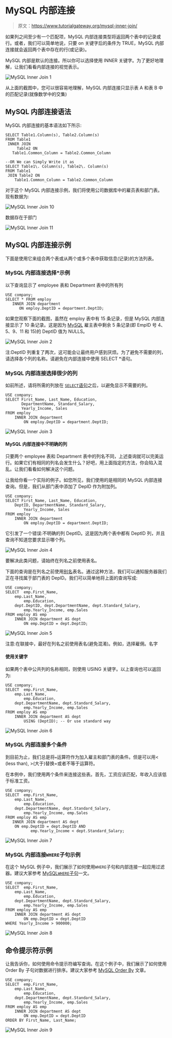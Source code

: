 # MySQL 内部连接

> 原文：<https://www.tutorialgateway.org/mysql-inner-join/>

如果列之间至少有一个匹配项，MySQL 内部连接类型将返回两个表中的记录或行。或者，我们可以简单地说，只要 on 关键字后的条件为 TRUE，MySQL 内部连接就会返回两个表中存在的行(或记录)。

MySQL 内部是默认的连接。所以你可以选择使用 INNER 关键字。为了更好地理解，让我们看看内部连接的视觉表示。

![MySQL Inner Join 1](img/bed1130fab24a1306faf96f98d26b61f.png)

从上面的截图中，您可以很容易地理解，MySQL 内部连接只显示表 A 和表 B 中的匹配记录(就像数学中的交集)

## MySQL 内部连接语法

MySQL 内部连接的基本语法如下所示:

```
SELECT Table1.Column(s), Table2.Column(s)
FROM Table1
 INNER JOIN
     Table2 ON
   Table1.Common_Column = Table2.Common_Column

--OR We can Simply Write it as
SELECT Table1\. Column(s), Table2\. Column(s)
FROM Table1
 JOIN Table2 ON
    Table1.Common_Column = Table2.Common_Column
```

对于这个 MySQL 内部连接示例，我们将使用公司数据库中的雇员表和部门表。现有数据为:

![MySQL Inner Join 10](img/5ba27a991d464466543acca0423744d9.png)

数据存在于部门

![MySQL Inner Join 11](img/7bd8e584e71b48a9910f4ba758920d7b.png)

## MySQL 内部连接示例

下面是使用它来组合两个表或从两个或多个表中获取信息(记录)的方法列表。

### MySQL 内部连接选择*示例

以下查询显示了 employee 表和 Department 表中的所有列

```
USE company;
SELECT * FROM employ
   INNER JOIN department
      ON employ.DeptID = department.DeptID;
```

如果您观察下面的截图，虽然在 employ 表中有 15 条记录，但是 MySQL 内部连接显示了 10 条记录。这是因为 [MySQL](https://www.tutorialgateway.org/mysql-tutorial/) 雇主表中剩余 5 条记录(即 EmpID 号 4、5、9、11 和 15)的 DeptID 值为 NULLS。

![MySQL Inner Join 2](img/c089c4f4d7be9ea602b1b9d1a71204ea.png)

注:DeptID 列重复了两次，这可能会让最终用户感到厌烦。为了避免不需要的列，请选择各个列的名称。请避免在内部连接中使用 SELECT *语句。

### MySQL 内部连接选择很少的列

如前所述，请将所需的列放在 [`SELECT`语句](https://www.tutorialgateway.org/mysql-select-statement/)之后，以避免显示不需要的列。

```
USE company;
SELECT First_Name, Last_Name, Education, 
       DepartmentName, Standard_Salary,
       Yearly_Income, Sales
FROM employ
	INNER JOIN department
		ON employ.DeptID = department.DeptID;
```

![MySQL Inner Join 3](img/ca26ebd4130f50ebbaadc526064e2753.png)

#### MySQL 内部连接中不明确的列

只要两个 employee 表和 Department 表中的列名不同，上述查询就可以完美运行。如果它们有相同的列名会发生什么？好吧，用上面指定的方法，你会陷入混乱。让我们看看如何解决这个问题。

让我给你看一个实际的例子。如您所见，我们使用的是相同的 MySQL 内部连接查询。但是，我们从部门表中添加了 DepID 作为附加列。

```
USE company;
SELECT First_Name, Last_Name, Education, 
	DeptID, DepartmentName, Standard_Salary,
        Yearly_Income, Sales
FROM employ
	INNER JOIN department
		ON employ.DeptID = department.DeptID;
```

它引发了一个错误:不明确的列 DeptID。这是因为两个表中都有 DeptID 列，并且查询不知道您要求显示哪个列。

![MySQL Inner Join 4](img/186bae579fe09495920bac8644e4adc3.png)

要解决此类问题，请始终在列名之前使用表名。

下面的查询是在列名之前使用[别名](https://www.tutorialgateway.org/mysql-alias/)表名。通过这种方法，我们可以通知服务器我们正在寻找属于部门表的 DepID。我们可以简单地将上面的查询写成:

```
USE company;
SELECT  emp.First_Name, 
	emp.Last_Name, 
        emp.Education, 
	dept.DeptID, dept.DepartmentName, dept.Standard_Salary,
        emp.Yearly_Income, emp.Sales
FROM employ AS emp
	INNER JOIN department AS dept
		ON emp.DeptID = dept.DeptID;
```

![MySQL Inner Join 5](img/42e49f007e087365f863f8bbdf5dce34.png)

注意:在联接中，最好在列名之前使用表名(避免混淆)。例如，选择雇佣。名字

#### 使用关键字

如果两个表中公共列的名称相同，则使用 USING 关键字。以上查询也可以返回为:

```
USE company;
SELECT  emp.First_Name, 
	emp.Last_Name, 
        emp.Education, 
	dept.DepartmentName, dept.Standard_Salary,
        emp.Yearly_Income, emp.Sales
FROM employ AS emp
	INNER JOIN department AS dept
		USING (DeptID); -- Or use standard way
```

![MySQL Inner Join 6](img/4942e948e0d203c91ba764e2d9f2ab5a.png)

### MySQL 内部连接多个条件

到目前为止，我们总是将`=`运算符作为加入雇主和部门表的条件。但是可以用< (less than), >(大于)替换=或者不等于运算符。

在本例中，我们使用两个条件来连接这些表。首先，工资应该匹配，年收入应该低于标准工资。

```
USE company;
SELECT  emp.First_Name, 
	emp.Last_Name, 
        emp.Education, 
	dept.DepartmentName, dept.Standard_Salary,
        emp.Yearly_Income, emp.Sales
FROM employ AS emp
   INNER JOIN department AS dept
	ON emp.DeptID = dept.DeptID AND
           emp.Yearly_Income < dept.Standard_Salary;
```

![MySQL Inner Join 7](img/288e78557887b1efdda92c9aa569a362.png)

### MySQL 内部连接`WHERE`子句示例

在这个 MySQL 例子中，我们展示了如何使用`WHERE`子句和内部连接一起应用过滤器。建议大家参考 [MySQL`WHERE`子句](https://www.tutorialgateway.org/mysql-where-clause/)一文。

```
USE company;
SELECT  emp.First_Name, 
	emp.Last_Name, 
        emp.Education, 
	dept.DepartmentName, dept.Standard_Salary,
        emp.Yearly_Income, emp.Sales
FROM employ AS emp
	INNER JOIN department AS dept
		ON emp.DeptID = dept.DeptID
WHERE Yearly_Income > 900000;
```

![MySQL Inner Join 8](img/1a7185ffa284fe9edf80cd7a3b6fa520.png)

## 命令提示符示例

让我告诉你，如何使用命令提示符编写查询。在这个例子中，我们展示了如何使用 Order By 子句对数据进行排序。建议大家参考 [MySQL Order By](https://www.tutorialgateway.org/mysql-order-by/) 文章。

```
USE company;
SELECT  emp.First_Name, 
	emp.Last_Name, 
        emp.Education, 
	dept.DepartmentName, dept.Standard_Salary,
        emp.Yearly_Income, emp.Sales
FROM employ AS emp
	INNER JOIN department AS dept
		ON emp.DeptID = dept.DeptID
ORDER BY First_Name, Last_Name;
```

![MySQL Inner Join 9](img/c2108a9b664970f7af70bf563a107963.png)